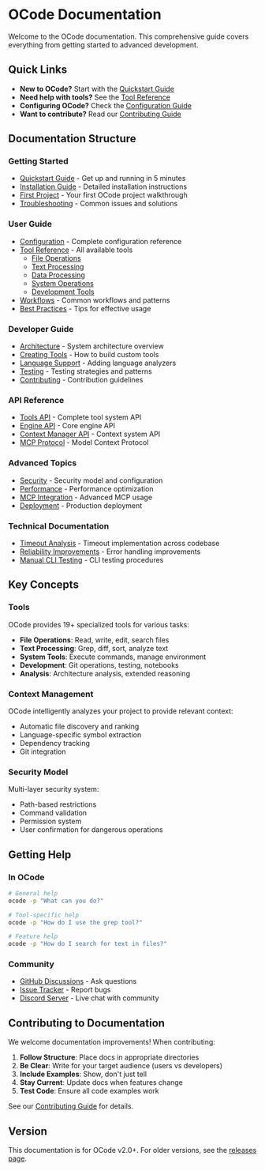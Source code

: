 # OCode Documentation

Welcome to the OCode documentation. This comprehensive guide covers everything from getting started to advanced development.

## Quick Links

- **New to OCode?** Start with the [Quickstart Guide](getting-started/quickstart.md)
- **Need help with tools?** See the [Tool Reference](user-guide/tool-reference/overview.md)
- **Configuring OCode?** Check the [Configuration Guide](user-guide/configuration.md)
- **Want to contribute?** Read our [Contributing Guide](../CONTRIBUTING.md)

## Documentation Structure

### Getting Started
- [Quickstart Guide](getting-started/quickstart.md) - Get up and running in 5 minutes
- [Installation Guide](getting-started/installation.md) - Detailed installation instructions
- [First Project](getting-started/first-project.md) - Your first OCode project walkthrough
- [Troubleshooting](getting-started/troubleshooting.md) - Common issues and solutions

### User Guide
- [Configuration](user-guide/configuration.md) - Complete configuration reference
- [Tool Reference](user-guide/tool-reference/overview.md) - All available tools
  - [File Operations](user-guide/tool-reference/file-operations.md)
  - [Text Processing](user-guide/tool-reference/text-processing.md)
  - [Data Processing](user-guide/tool-reference/data-processing.md)
  - [System Operations](user-guide/tool-reference/system-operations.md)
  - [Development Tools](user-guide/tool-reference/development-tools.md)
- [Workflows](user-guide/workflows.md) - Common workflows and patterns
- [Best Practices](user-guide/best-practices.md) - Tips for effective usage

### Developer Guide
- [Architecture](developer-guide/architecture.md) - System architecture overview
- [Creating Tools](developer-guide/creating-tools.md) - How to build custom tools
- [Language Support](developer-guide/language-support.md) - Adding language analyzers
- [Testing](developer-guide/testing.md) - Testing strategies and patterns
- [Contributing](../CONTRIBUTING.md) - Contribution guidelines

### API Reference
- [Tools API](api-reference/tools.md) - Complete tool system API
- [Engine API](api-reference/engine.md) - Core engine API
- [Context Manager API](api-reference/context-manager.md) - Context system API
- [MCP Protocol](api-reference/mcp-protocol.md) - Model Context Protocol

### Advanced Topics
- [Security](advanced/security.md) - Security model and configuration
- [Performance](advanced/performance.md) - Performance optimization
- [MCP Integration](advanced/mcp-integration.md) - Advanced MCP usage
- [Deployment](advanced/deployment.md) - Production deployment

### Technical Documentation
- [Timeout Analysis](timeout-analysis.md) - Timeout implementation across codebase
- [Reliability Improvements](reliability-improvements.md) - Error handling improvements
- [Manual CLI Testing](manual-cli-testing.md) - CLI testing procedures

## Key Concepts

### Tools
OCode provides 19+ specialized tools for various tasks:
- **File Operations**: Read, write, edit, search files
- **Text Processing**: Grep, diff, sort, analyze text
- **System Tools**: Execute commands, manage environment
- **Development**: Git operations, testing, notebooks
- **Analysis**: Architecture analysis, extended reasoning

### Context Management
OCode intelligently analyzes your project to provide relevant context:
- Automatic file discovery and ranking
- Language-specific symbol extraction
- Dependency tracking
- Git integration

### Security Model
Multi-layer security system:
- Path-based restrictions
- Command validation
- Permission system
- User confirmation for dangerous operations

## Getting Help

### In OCode
```bash
# General help
ocode -p "What can you do?"

# Tool-specific help
ocode -p "How do I use the grep tool?"

# Feature help
ocode -p "How do I search for text in files?"
```

### Community
- [GitHub Discussions](https://github.com/haasonsaas/ocode/discussions) - Ask questions
- [Issue Tracker](https://github.com/haasonsaas/ocode/issues) - Report bugs
- [Discord Server](https://discord.gg/ocode) - Live chat with community

## Contributing to Documentation

We welcome documentation improvements! When contributing:

1. **Follow Structure**: Place docs in appropriate directories
2. **Be Clear**: Write for your target audience (users vs developers)
3. **Include Examples**: Show, don't just tell
4. **Stay Current**: Update docs when features change
5. **Test Code**: Ensure all code examples work

See our [Contributing Guide](../CONTRIBUTING.md) for details.

## Version

This documentation is for OCode v2.0+. For older versions, see the [releases page](https://github.com/haasonsaas/ocode/releases).
